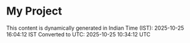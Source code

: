 # My Project

This content is dynamically generated in Indian Time (IST): 2025-10-25 16:04:12 IST
Converted to UTC: 2025-10-25 10:34:12 UTC
